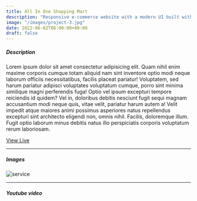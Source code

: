 ```yaml
---
title: All In One Shopping Mart
description: "Responsive e-commerce website with a modern UI built with Next.js, React.js, and TailwindCSS."
image: "/images/project-3.jpg"
date: 2022-06-02T06:00:00+00:00
draft: false
---
```



##### Description

Lorem ipsum dolor sit amet consectetur adipisicing elit. Quam nihil enim maxime corporis cumque totam aliquid nam sint inventore optio modi neque laborum officiis necessitatibus, facilis placeat pariatur! Voluptatem, sed harum pariatur adipisci voluptates voluptatum cumque, porro sint minima similique magni perferendis fuga! Optio vel ipsum excepturi tempore reiciendis id quidem? Vel in, doloribus debitis nesciunt fugit sequi magnam accusantium modi neque quis, vitae velit, pariatur harum autem a! Velit impedit atque maiores animi possimus asperiores natus repellendus excepturi sint architecto eligendi non, omnis nihil. Facilis, doloremque illum. Fugit optio laborum minus debitis natus illo perspiciatis corporis voluptatum rerum laboriosam.

[View Live](https://a-i-o-shopping-mart.vercel.app)

---

##### Images

![service](/images/project-3.jpg "service")

---

##### Youtube video

<YoutubePlayer id="C0DPdy98e4c" title="YouTube Video" />
